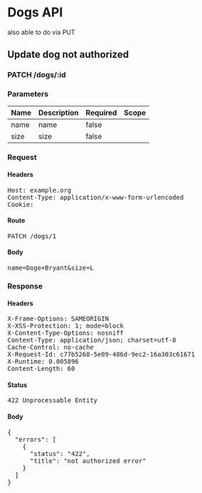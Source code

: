 # Dogs API

also able to do via PUT

## Update dog not authorized

### PATCH /dogs/:id

### Parameters

| Name | Description | Required | Scope |
|------|-------------|----------|-------|
| name |  name | false |  |
| size |  size | false |  |

### Request

#### Headers

<pre>Host: example.org
Content-Type: application/x-www-form-urlencoded
Cookie: </pre>

#### Route

<pre>PATCH /dogs/1</pre>

#### Body

<pre>name=Doge+Bryant&size=L</pre>

### Response

#### Headers

<pre>X-Frame-Options: SAMEORIGIN
X-XSS-Protection: 1; mode=block
X-Content-Type-Options: nosniff
Content-Type: application/json; charset=utf-8
Cache-Control: no-cache
X-Request-Id: c77b5268-5e09-486d-9ec2-16a303c61671
X-Runtime: 0.005896
Content-Length: 60</pre>

#### Status

<pre>422 Unprocessable Entity</pre>

#### Body

<pre>{
  "errors": [
    {
      "status": "422",
      "title": "not authorized error"
    }
  ]
}</pre>

